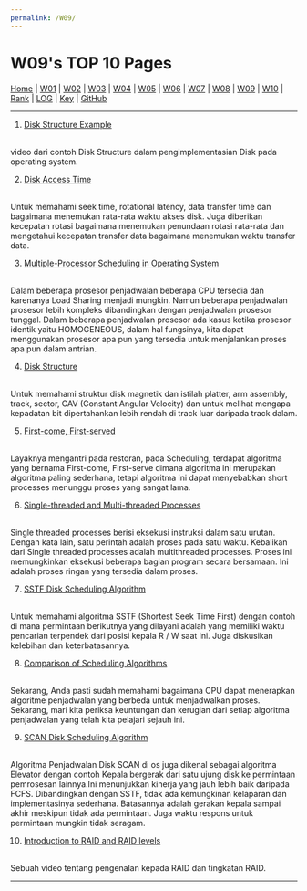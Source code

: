 ```yaml
---
permalink: /W09/
---
```


# W09's TOP 10 Pages

[Home](https://ikhsanpambayun.github.io/os211/) |
[W01](/os211/W01/) |
[W02](/os211/W02/) |
[W03](/os211/W03/) |
[W04](/os211/W04/) |
[W05](/os211/W05/) |
[W06](/os211/W06/) |
[W07](/os211/W07/) |
[W08](/os211/W08/) |
[W09](/os211/W09/) |
[W10](/os211/W10/) |
[Rank](TXT/myrank.txt) |
[LOG](TXT/mylog.txt) | 
[Key](TXT/mypubkey.txt) |
[GitHub](https://github.com/ikhsanpambayun/os211)
<br>
<hr>

1. [Disk Structure Example](https://youtu.be/ynVktHiUobc)
<br>
video dari contoh Disk Structure dalam pengimplementasian Disk pada operating system.

2. [Disk Access Time](https://youtu.be/9BEPnC-LETQ)
<br>
Untuk memahami seek time, rotational latency, data transfer time dan bagaimana menemukan rata-rata waktu akses disk. Juga diberikan kecepatan rotasi bagaimana menemukan penundaan rotasi rata-rata dan mengetahui kecepatan transfer data bagaimana menemukan waktu transfer data.

3. [Multiple-Processor Scheduling in Operating System](https://www.geeksforgeeks.org/multiple-processor-scheduling-in-operating-system/)
<br>
Dalam beberapa prosesor penjadwalan beberapa CPU tersedia dan karenanya Load Sharing menjadi mungkin. Namun beberapa penjadwalan prosesor lebih kompleks dibandingkan dengan penjadwalan prosesor tunggal. Dalam beberapa penjadwalan prosesor ada kasus ketika prosesor identik yaitu HOMOGENEOUS, dalam hal fungsinya, kita dapat menggunakan prosesor apa pun yang tersedia untuk menjalankan proses apa pun dalam antrian.

4. [Disk Structure](https://youtu.be/s9G7-K8VCzk)
<br>
Untuk memahami struktur disk magnetik dan istilah platter, arm assembly, track, sector, CAV (Constant Angular Velocity) dan untuk melihat mengapa kepadatan bit dipertahankan lebih rendah di track luar daripada track dalam.

5. [First-come, First-served](https://www.academia.edu/42880365/Operating_System_Concepts_10th_Edition)
<br>
Layaknya mengantri pada restoran, pada Scheduling, terdapat algoritma yang bernama First-come, First-serve dimana algoritma ini merupakan algoritma paling sederhana, tetapi algoritma ini dapat menyebabkan short processes menunggu proses yang sangat lama.

6. [Single-threaded and Multi-threaded Processes](https://www.tutorialspoint.com/single-threaded-and-multi-threaded-processes)
<br>
Single threaded processes berisi eksekusi instruksi dalam satu urutan. Dengan kata lain, satu perintah adalah proses pada satu waktu. Kebalikan dari Single threaded processes adalah multithreaded processes. Proses ini memungkinkan eksekusi beberapa bagian program secara bersamaan. Ini adalah proses ringan yang tersedia dalam proses.

7. [SSTF Disk Scheduling Algorithm](https://youtu.be/LMt9ejL0vhI)
<br>
Untuk memahami algoritma SSTF (Shortest Seek Time First) dengan contoh di mana permintaan berikutnya yang dilayani adalah yang memiliki waktu pencarian terpendek dari posisi kepala R / W saat ini. Juga diskusikan kelebihan dan keterbatasannya.

8. [Comparison of Scheduling Algorithms](https://www.studytonight.com/operating-system/comparision-scheduling-algorithms)
<br>
Sekarang, Anda pasti sudah memahami bagaimana CPU dapat menerapkan algoritme penjadwalan yang berbeda untuk menjadwalkan proses. Sekarang, mari kita periksa keuntungan dan kerugian dari setiap algoritma penjadwalan yang telah kita pelajari sejauh ini.

9. [SCAN Disk Scheduling Algorithm](https://youtu.be/ko8ogLJc1Ko)
<br>
Algoritma Penjadwalan Disk SCAN di os juga dikenal sebagai algoritma Elevator dengan contoh Kepala bergerak dari satu ujung disk ke permintaan pemrosesan lainnya.Ini menunjukkan kinerja yang jauh lebih baik daripada FCFS. Dibandingkan dengan SSTF, tidak ada kemungkinan kelaparan dan implementasinya sederhana. Batasannya adalah gerakan kepala sampai akhir meskipun tidak ada permintaan. Juga waktu respons untuk permintaan mungkin tidak seragam.

10. [Introduction to RAID and RAID levels](https://youtu.be/euSvmq8IDRA)
<br>
Sebuah video tentang pengenalan kepada RAID dan tingkatan RAID.

<hr>
